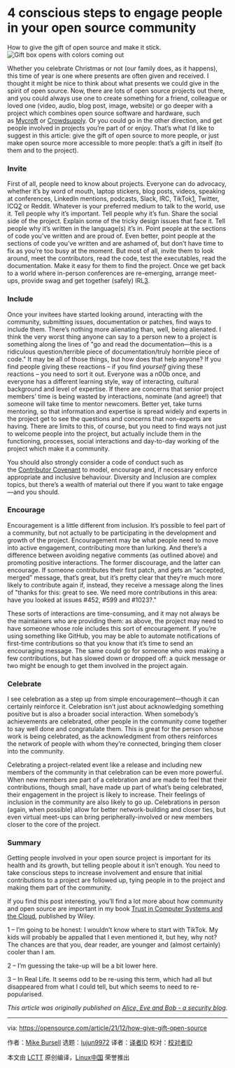 [#]: subject: "4 conscious steps to engage people in your open source community"
[#]: via: "https://opensource.com/article/21/12/how-give-gift-open-source"
[#]: author: "Mike Bursell https://opensource.com/users/mikecamel"
[#]: collector: "lujun9972"
[#]: translator: " "
[#]: reviewer: " "
[#]: publisher: " "
[#]: url: " "

4 conscious steps to engage people in your open source community
======
How to give the gift of open source and make it stick.
![Gift box opens with colors coming out][1]

Whether you celebrate Christmas or not (our family does, as it happens), this time of year is one where presents are often given and received. I thought it might be nice to think about what presents we could give in the spirit of open source. Now, there are lots of open source projects out there, and you could always use one to create something for a friend, colleague or loved one (video, audio, blog post, image, website) or go deeper with a project which combines open source software and hardware, such as [Mycroft][2] or [Crowdsupply][3]. Or you could go in the other direction, and get people involved in projects you’re part of or enjoy. That’s what I’d like to suggest in this article: give the gift of open source to more people, or just make open source more accessible to more people: that’s a gift in itself (to them and to the project).

### Invite

First of all, people need to know about projects. Everyone can do advocacy, whether it’s by word of mouth, laptop stickers, blog posts, videos, speaking at conferences, LinkedIn mentions, podcasts, Slack, IRC, TikTok[1], Twitter, ICQ[2] or Reddit. Whatever is your preferred medium to talk to the world, use it. Tell people why it’s important. Tell people why it’s fun. Share the social side of the project. Explain some of the tricky design issues that face it. Tell people why it’s written in the language(s) it’s in. Point people at the sections of code you’ve written and are proud of. Even better, point people at the sections of code you’ve written and are ashamed of, but don’t have time to fix as you’re too busy at the moment. But most of all, invite them to look around, meet the contributors, read the code, test the executables, read the documentation. Make it easy for them to find the project. Once we get back to a world where in-person conferences are re-emerging, arrange meet-ups, provide swag and get together (safely) IRL[3].

### Include

Once your invitees have started looking around, interacting with the community, submitting issues, documentation or patches, find ways to include them. There’s nothing more alienating than, well, being alienated. I think the very worst thing anyone can say to a person new to a project is something along the lines of "go and read the documentation—this is a ridiculous question/terrible piece of documentation/truly horrible piece of code." It may be all of those things, but how does that help anyone? If you find people giving these reactions – if you find _yourself_ giving these reactions – you need to sort it out. Everyone was a n00b once, and everyone has a different learning style, way of interacting, cultural background and level of expertise. If there are concerns that senior project members' time is being wasted by interactions, nominate (and agree!) that someone will take time to mentor newcomers. Better yet, take turns mentoring, so that information and expertise is spread widely and experts in the project get to see the questions and concerns that non-experts are having. There are limits to this, of course, but you need to find ways not just to welcome people into the project, but actually include them in the functioning, processes, social interactions and day-to-day working of the project which make it a community.

You should also strongly consider a code of conduct such as the [Contributor Covenant][4] to model, encourage and, if necessary enforce appropriate and inclusive behaviour. Diversity and Inclusion are complex topics, but there’s a wealth of material out there if you want to take engage—and you should.

### Encourage

Encouragement is a little different from inclusion. It’s possible to feel part of a community, but not actually to be participating in the development and growth of the project. Encouragement may be what people need to move into active engagement, contributing more than lurking. And there’s a difference between avoiding negative comments (as outlined above) and promoting positive interactions. The former discourage, and the latter can encourage. If someone contributes their first patch, and gets an “accepted, merged” message, that’s great, but it’s pretty clear that they’re much more likely to contribute again if, instead, they receive a message along the lines of "thanks for this: great to see. We need more contributions in this area: have you looked at issues #452, #599 and #1023?."

These sorts of interactions are time-consuming, and it may not always be the maintainers who are providing them: as above, the project may need to have someone whose role includes this sort of encouragement. If you’re using something like GitHub, you may be able to automate notifications of first-time contributions so that you know that it’s time to send an encouraging message. The same could go for someone who _was_ making a few contributions, but has slowed down or dropped off: a quick message or two might be enough to get them involved in the project again.

### Celebrate

I see celebration as a step up from simple encouragement—though it can certainly reinforce it. Celebration isn’t just about acknowledging something positive but is also a broader social interaction. When somebody’s achievements are celebrated, other people in the community come together to say well done and congratulate them. This is great for the person whose work is being celebrated, as the acknowledgment from others reinforces the network of people with whom they’re connected, bringing them closer into the community.

Celebrating a project-related event like a release and including new members of the community in that celebration can be even more powerful. When new members are part of a celebration and are made to feel that their contributions, though small, have made up part of what’s being celebrated, their engagement in the project is likely to increase. Their feelings of inclusion in the community are also likely to go up. Celebrations in person (again, when possible) allow for better network-building and closer ties, but even virtual meet-ups can bring peripherally-involved or new members closer to the core of the project.

### Summary

Getting people involved in your open source project is important for its health and its growth, but telling people about it isn’t enough. You need to take conscious steps to increase involvement and ensure that initial contributions to a project are followed up, tying people in to the project and making them part of the community.

If you find this post interesting, you’ll find a lot more about how community and open source are important in my book [Trust in Computer Systems and the Cloud][5], published by Wiley.

1 – I’m going to be honest: I wouldn’t know where to start with TikTok. My kids will probably be appalled that I even mentioned it, but hey, why not? The chances are that you, dear reader, are younger and (almost certainly) cooler than I am.

2 – I’m guessing the take-up will be a bit lower here.

3 – In Real Life. It seems odd to be re-using this term, which had all but disappeared from what I could tell, but which seems to need to re-popularised.

_This article was originally published on [Alice, Eve and Bob - a security blog][6]._

--------------------------------------------------------------------------------

via: https://opensource.com/article/21/12/how-give-gift-open-source

作者：[Mike Bursell][a]
选题：[lujun9972][b]
译者：[译者ID](https://github.com/译者ID)
校对：[校对者ID](https://github.com/校对者ID)

本文由 [LCTT](https://github.com/LCTT/TranslateProject) 原创编译，[Linux中国](https://linux.cn/) 荣誉推出

[a]: https://opensource.com/users/mikecamel
[b]: https://github.com/lujun9972
[1]: https://opensource.com/sites/default/files/styles/image-full-size/public/lead-images/OSDC_gift_giveaway_box_520x292.png?itok=w1YQhNH1 (Gift box opens with colors coming out)
[2]: https://mycroft.ai/
[3]: https://www.crowdsupply.com/about
[4]: https://www.contributor-covenant.org/
[5]: https://www.wiley.com/en-us/Trust+in+Computer+Systems+and+the+Cloud-p-9781119692324
[6]: https://aliceevebob.com/2021/12/21/open-source-christmas-presents/
